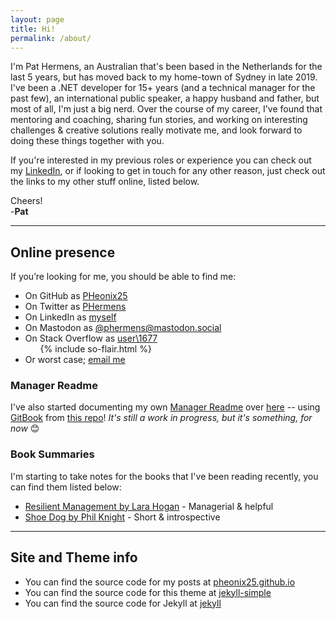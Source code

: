 ```yaml
---
layout: page
title: Hi!
permalink: /about/
---
```


I'm Pat Hermens, an Australian that's been based in the Netherlands for the last 5 years, but has moved back to my home-town of Sydney in late 2019.
I've been a .NET developer for 15+ years (and a technical manager for the past few), an international public speaker, a happy husband and father, but most of all, I'm just a big nerd.
Over the course of my career, I've found that mentoring and coaching, sharing fun stories, and working on interesting challenges & creative solutions really motivate me, and look forward to doing these things together with you.

If you're interested in my previous roles or experience you can check out my [LinkedIn](https://linkedin.com/in/phermens),
or if looking to get in touch for any other reason, just check out the links to my other stuff online, listed below.

Cheers!  
-**Pat**

----

## Online presence

If you’re looking for me, you should be able to find me:

- On GitHub as <data data-icon="ei-sc-github"></data> [PHeonix25](https://github.com/PHeonix25/)
- On Twitter as <data data-icon="ei-sc-twitter"></data> [PHermens](https://twitter.com/phermens)
- On LinkedIn as <data data-icon="ei-sc-linkedin"></data> [myself](https://linkedin.com/in/phermens)
- On Mastodon as <data data-icon="ei-sc-linkedin" /> [@phermens@mastodon.social](https://mastodon.social/@phermens)
- On Stack Overflow as [user\1677](https://stackoverflow.com/users/1677/pat-hermens)
  <ul class="stackoverflow-flair">{% include so-flair.html %}</ul>
- Or worst case; <data data-icon="ei-envelope"></data> [email me](mailto:p@hermens.com.au)

### Manager Readme

I've also started documenting my own [Manager Readme](https://medium.com/@kawomersley/why-and-how-to-share-your-manager-readme-plus-heres-mine-8a4fe188ee1b) over [here](https://management-handbook.hermens.com.au/) -- using [GitBook](https://www.gitbook.com/) from [this repo](https://github.com/PHeonix25/management-handbook)! _It's still a work in progress, but it's something, for now_ 😊

### Book Summaries

I'm starting to take notes for the books that I've been reading recently, you can find them listed below:

- [Resilient Management by Lara Hogan](/books/resilient_management/) - Managerial & helpful
- [Shoe Dog by Phil Knight](/books/shoe_dog) - Short & introspective

----

## Site and Theme info

- You can find the source code for my posts at <data data-icon="ei-sc-github"></data>  [pheonix25.github.io](https://github.com/PHeonix25/pheonix25.github.io)
- You can find the source code for this theme at <data data-icon="ei-sc-github"></data>  [jekyll-simple](https://github.com/wild-flame/jekyll-simple)
- You can find the source code for Jekyll at <data data-icon="ei-sc-github"></data>  [jekyll](https://github.com/jekyll/jekyll)
